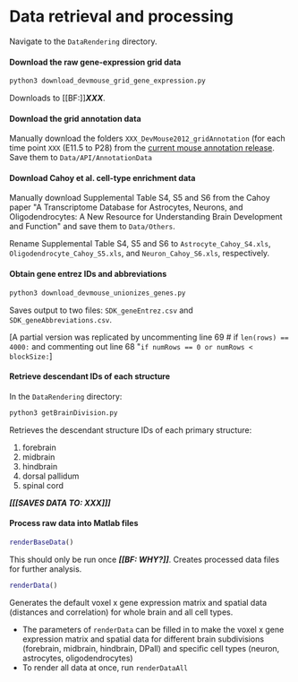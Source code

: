 # Data retrieval and processing

Navigate to the `DataRendering` directory.

#### Download the raw gene-expression grid data
```python
python3 download_devmouse_grid_gene_expression.py
```
Downloads to [[BF:]]___XXX___.

#### Download the grid annotation data

Manually download the folders `XXX_DevMouse2012_gridAnnotation` (for each time point `XXX`  (E11.5 to P28) from the [current mouse annotation release](http://download.alleninstitute.org/informatics-archive/current-release/mouse_annotation/).
Save them to `Data/API/AnnotationData`

#### Download Cahoy et al. cell-type enrichment data

Manually download Supplemental Table S4, S5 and S6 from the Cahoy paper "A Transcriptome Database for Astrocytes, Neurons, and Oligodendrocytes: A New Resource for Understanding Brain Development and Function" and save them to `Data/Others`.

Rename Supplemental Table S4, S5 and S6 to `Astrocyte_Cahoy_S4.xls`, `Oligodendrocyte_Cahoy_S5.xls`, and `Neuron_Cahoy_S6.xls`, respectively.


#### Obtain gene entrez IDs and abbreviations
```python
python3 download_devmouse_unionizes_genes.py
```
Saves output to two files: `SDK_geneEntrez.csv` and `SDK_geneAbbreviations.csv`.

[A partial version was replicated by uncommenting line 69 # if `len(rows) == 4000:` and commenting out line 68 "`if numRows == 0 or numRows < blockSize:`]

#### Retrieve descendant IDs of each structure
In the `DataRendering` directory:
```python
python3 getBrainDivision.py
```
Retrieves the descendant structure IDs of each primary structure:
1. forebrain
2. midbrain
3. hindbrain
4. dorsal pallidum
5. spinal cord

___[[[SAVES DATA TO: XXX]]]___

#### Process raw data into Matlab files
```matlab
renderBaseData()
```
This should only be run once ___[[BF: WHY?]]___.
Creates processed data files for further analysis.

```matlab
renderData()
```
Generates the default voxel x gene expression matrix and spatial data (distances and correlation) for whole brain and all cell types.

* The parameters of `renderData` can be filled in to make the voxel x gene expression matrix and spatial data for different brain subdivisions (forebrain, midbrain, hindbrain, DPall) and specific cell types (neuron, astrocytes, oligodendrocytes)
* To render all data at once, run `renderDataAll`
